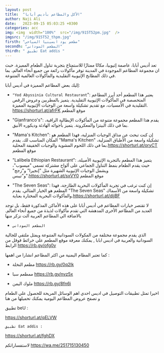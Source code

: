 ```yaml
---
layout: post
title:  "الأكل والمطاعم بأديس أبابا"
author: Naji Ali
date:   2023-09-15 05:03:25 +0300
categories: acc
img: <img  width="100%"  src="/img/915T52pm.jpg"  />
imgsrc: "/img/915T52_thpm.jpg" 
firsth: "مطعم يود ابسينيا السياحي"
secondh: "المطعم السوداني"
thirdh: " تطبيق Eat addis "
---
```


تعد أديس أبابا، عاصمة إثيوبيا، مكانًا ممتازًا للاستمتاع بتجربة تناول الطعام المميزة. حبث ان مجموعة المطاعم الموجودة في المدينة توفر مأكولات رائعة من جميع أنحاء العالم، بما في ذلك المطابخ الإثيوبية التقليدية والمأكولات العالمية المتنوعة.

إليك بعض المطاعم المميزة في أديس أبابا:

-  `"Yod Abyssinia Cultural Restaurant`": يعتبر هذا المطعم أحد أبرز المطاعم المتخصصة في المأكولات الإثيوبية التقليدية. يتميز بالمطربين وعروض الرقص التقليدية في الأمسيات، مع تقديم تشكيلة واسعة من الوجبات الإثيوبية المميزة. <https://shorturl.at/afrFK> موقع المطعم

-  "Gianfranco's": يقدم هذا المطعم مجموعة متنوعة من المأكولات الإيطالية الراقية، بما في ذلك البيتزا والمعكرونة. يتميز بأجوائه الهادئة وديكوره الأنيق.

-  "Mama's Kitchen": إن كنت تبحث عن مذاق الوجبات المنزلية، فهذا المطعم هو المكان المناسب لك. يقدم "Mama's Kitchen" تشكيلة واسعة من الأطباق المنزلية، بما في ذلك اللحوم المشوية والوجبات الخفيفة المحلية.<https://shorturl.at/oryCT> موقع المطعم

-  "Lalibela Ethiopian Restaurant": يتميز هذا المطعم بالتجربة الإثيوبية الأصيلة، حيث يقدم الطعام بنمط التناول الجماعي على ألواح مشتركة تسمى "ميسوب"، ويشمل الوجبات الإثيوبية الشهيرة مثل "إنجيرا" و"زجج" و"تيبس".<https://shorturl.at/sxVY0> موقع المطعم

- "The Seven Seas": إن كنت ترغب في تجربة المأكولات البحرية الطازجة، فهذا المطعم هو الخيار المثالي. يقدم "The Seven Seas" تشكيلة واسعة من الأسماك والمأكولات البحرية المختارة بعناية.<https://shorturl.at/dijBF> 

لا تقتصر خيارات المطاعم في أديس أبابا على هذه الأماكن المذكورة فقط، بل توجد العديد من المطاعم الأخرى المدهشة التي تقدم مأكولات لذيذة من جميع أنحاء العالم. بالاضافة الي المطاعم العربية الت نزكر منها 

-   `المطعم السوداني `

الذي يقدم مجموعة مختلفة من المكولات السودانية المتنوعة ويمثل ملتقي للجالية السودانية والعربية في اديس ابابا , يمكنك معرفة موقع المطعم علي خرائط قوقل من الرابط <https://rb.gy/ofg0y>

كما تعتبر المطام اليمنية من اكثر المطاعم انشارا من اهمها : 

-   مطعم النخلة <https://rb.gy/0q2lk>

-   ممطعم سبا <https://rb.gy/nvz5x>

-   ملوك اليمن  <https://rb.gy/8fn6i>

اخيرا تمثل تطبيقات التوصيل في اديس احدي اهم الوسائل المريحة للحصول علي الطعام و تصفح عروض المطاعم اليومية يمكنك تحميلها من هنا 

تطبيق beU : 

<https://shorturl.at/qELVW>

`تطبيق Eat addis : `

<https://shorturl.at/fghDX>



لاستفساراتكم https://wa.me/251715130450

